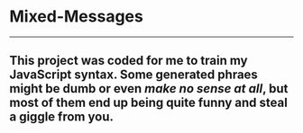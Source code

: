 # Mixed-Messages
---
This project was coded for me to train my JavaScript syntax. Some generated phraes might be **dumb** or even *make no sense at all*,
but most of them end up being quite funny and steal a giggle from you.
---
